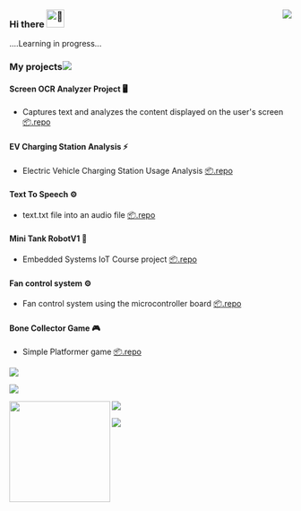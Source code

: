 ### Hi there <picture><source srcset="https://fonts.gstatic.com/s/e/notoemoji/latest/1f44b/512.webp" type="image/webp"><img src="https://fonts.gstatic.com/s/e/notoemoji/latest/1f44b/512.gif" alt="👋" width="32" height="32"></picture> <picture><img align="right" src="https://profile-counter.glitch.me/damakes/count.svg?" /><picture> 

....Learning in progress...

### **My projects**<picture><img src="https://user-images.githubusercontent.com/73097560/115834477-dbab4500-a447-11eb-908a-139a6edaec5c.gif"/><picture>

#### Screen OCR Analyzer Project  🖥️

- Captures text and analyzes the content displayed on the user's screen
[📦.repo](https://github.com/damakes/rec-ocr-anlys)

#### EV Charging Station Analysis ⚡
- Electric Vehicle Charging Station Usage Analysis
[📦.repo](https://github.com/damakes/EV_CHRG_EDA)

#### Text To Speech ⚙️

- text.txt file into an audio file
[📦.repo](https://github.com/damakes/txt-to-spch)

#### Mini Tank RobotV1 🤖

- Embedded Systems IoT Course project
[📦.repo](https://github.com/damakes/emb-sys-iot-crse-prj-2)

#### Fan control system ⚙️

- Fan control system using the microcontroller board
[📦.repo](https://github.com/damakes/emb-sys-iot-crse-prj-1)

#### Bone Collector Game 🎮

- Simple Platformer game
[📦.repo](https://github.com/damakes/opp-crse-prj)

<picture><img src="https://user-images.githubusercontent.com/73097560/115834477-dbab4500-a447-11eb-908a-139a6edaec5c.gif"/><picture>

<picture><img align="rigt" src="https://skillicons.dev/icons?i=arduino,aws,azure,cs,cpp,git,java,opencv,python,react,ruby,tensorflow&theme=light" /><picture>

<picture><img align="left" src="http://github-profile-summary-cards.vercel.app/api/cards/repos-per-language?username=damakes&theme=swift"  height="180em" /><picture><picture><img src="https://user-images.githubusercontent.com/73097560/115834477-dbab4500-a447-11eb-908a-139a6edaec5c.gif"><picture>


<picture><img src="https://user-images.githubusercontent.com/73097560/115834477-dbab4500-a447-11eb-908a-139a6edaec5c.gif"/><picture>



<!---

damakes/damakes is a ✨ special ✨ repository because its `README.md` (this file) appears on your GitHub profile.
You can click the Preview link to take a look at your changes.
--->





